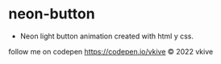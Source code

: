 # neon-button

* Neon light button animation created with html y css.

follow me on codepen https://codepen.io/vkive © 2022 vkive
